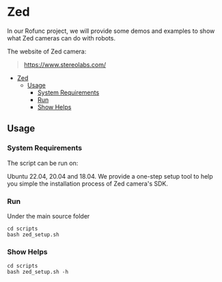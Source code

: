 # Zed

In our Rofunc project, we will provide some demos and examples to show what Zed cameras can do with robots.

The website of Zed camera: 
> https://www.stereolabs.com/

- [Zed](#zed)
  - [Usage](#usage)
    - [System Requirements](#system-requirements)
    - [Run](#run)
    - [Show Helps](#show-helps)

## Usage

### System Requirements
The script can be run on:

Ubuntu 22.04, 20.04 and 18.04.
We provide a one-step setup tool to help you simple the installation process of Zed camera's SDK.

### Run
Under the main source folder 
```shell
cd scripts
bash zed_setup.sh
```

### Show Helps
```shell
cd scripts
bash zed_setup.sh -h
```